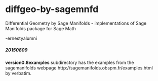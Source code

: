 # diffgeo-by-sagemnfd
Differential Geometry by Sage Manifolds - implementations of Sage Manifolds package for Sage Math

-ernestyalumni

<h5>20150809</h5>
<b>version0.8examples</b> subdirectory has the examples from the sagemanifolds webpage 
http://sagemanifolds.obspm.fr/examples.html <br>
by verbatim.  

